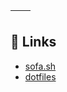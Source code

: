| <img align="center" src="https://github-readme-stats-git-masterrstaa-rickstaa.vercel.app/api?username=slumberdemon&show_icons=true&hide=issues,prs&theme=buefy&hide_border=true" alt="" /> | <img align="center" src="https://github-readme-stats-git-masterrstaa-rickstaa.vercel.app/api/top-langs/?username=slumberdemon&layout=compact&theme=buefy&hide_border=true" alt="" /> |
| ----------------------------------------------------------------------------------------------------------------------------------------------- | --------------------------------------------------------------------------------------------------------------------------------------------------------- |

## 🔗 Links
- [sofa.sh](https://sofa.sh) 
- [dotfiles](https://github.com/SlumberDemon/dotfiles)

